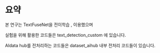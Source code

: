# 요약

본 연구는 TextFuseNet을 전이학습 , 이용했으며 

실험을 위해 활용한 코드들은 text_detection_custom 에 있습니다.

AIdata hub를 전처리하는 코드들은  dataset_aihub 내부 전처리 코드들이 있습니다. 

